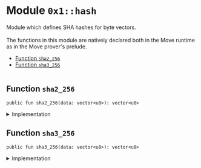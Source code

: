 
<a id="0x1_hash"></a>

# Module `0x1::hash`

Module which defines SHA hashes for byte vectors.<br/><br/> The functions in this module are natively declared both in the Move runtime<br/> as in the Move prover&apos;s prelude.


-  [Function `sha2_256`](#0x1_hash_sha2_256)
-  [Function `sha3_256`](#0x1_hash_sha3_256)


<pre><code></code></pre>



<a id="0x1_hash_sha2_256"></a>

## Function `sha2_256`



<pre><code>public fun sha2_256(data: vector&lt;u8&gt;): vector&lt;u8&gt;<br/></code></pre>



<details>
<summary>Implementation</summary>


<pre><code>native public fun sha2_256(data: vector&lt;u8&gt;): vector&lt;u8&gt;;<br/></code></pre>



</details>

<a id="0x1_hash_sha3_256"></a>

## Function `sha3_256`



<pre><code>public fun sha3_256(data: vector&lt;u8&gt;): vector&lt;u8&gt;<br/></code></pre>



<details>
<summary>Implementation</summary>


<pre><code>native public fun sha3_256(data: vector&lt;u8&gt;): vector&lt;u8&gt;;<br/></code></pre>



</details>


[move-book]: https://aptos.dev/move/book/SUMMARY
